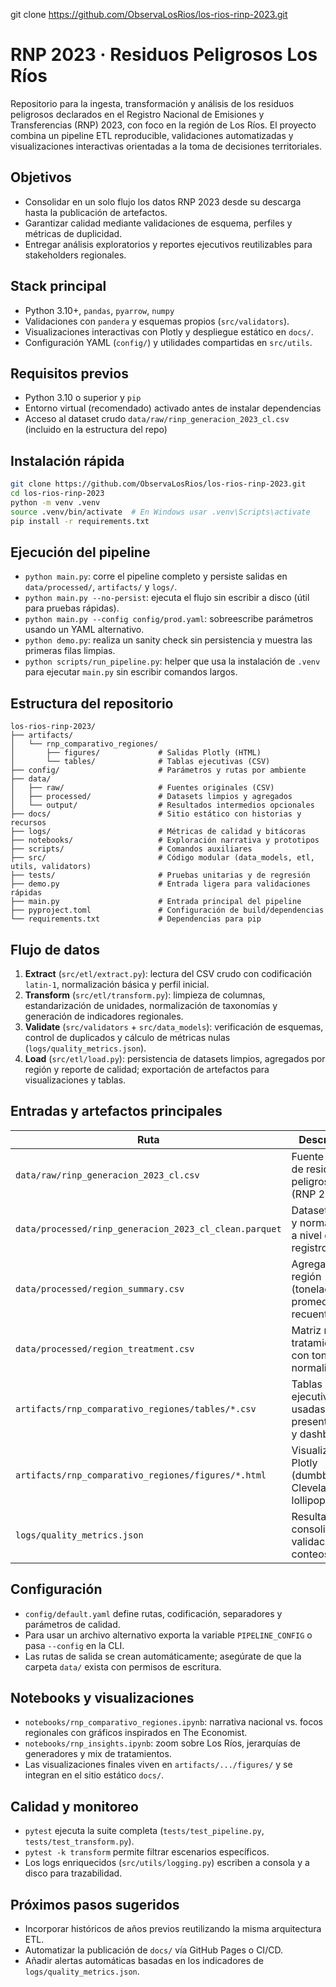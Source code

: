 git clone https://github.com/ObservaLosRios/los-rios-rinp-2023.git
# RNP 2023 · Residuos Peligrosos Los Ríos

Repositorio para la ingesta, transformación y análisis de los residuos peligrosos declarados en el Registro Nacional de Emisiones y Transferencias (RNP) 2023, con foco en la región de Los Ríos. El proyecto combina un pipeline ETL reproducible, validaciones automatizadas y visualizaciones interactivas orientadas a la toma de decisiones territoriales.

## Objetivos

- Consolidar en un solo flujo los datos RNP 2023 desde su descarga hasta la publicación de artefactos.
- Garantizar calidad mediante validaciones de esquema, perfiles y métricas de duplicidad.
- Entregar análisis exploratorios y reportes ejecutivos reutilizables para stakeholders regionales.

## Stack principal

- Python 3.10+, `pandas`, `pyarrow`, `numpy`
- Validaciones con `pandera` y esquemas propios (`src/validators`).
- Visualizaciones interactivas con Plotly y despliegue estático en `docs/`.
- Configuración YAML (`config/`) y utilidades compartidas en `src/utils`.

## Requisitos previos

- Python 3.10 o superior y `pip`
- Entorno virtual (recomendado) activado antes de instalar dependencias
- Acceso al dataset crudo `data/raw/rinp_generacion_2023_cl.csv` (incluido en la estructura del repo)

## Instalación rápida

```bash
git clone https://github.com/ObservaLosRios/los-rios-rinp-2023.git
cd los-rios-rinp-2023
python -m venv .venv
source .venv/bin/activate  # En Windows usar .venv\Scripts\activate
pip install -r requirements.txt
```

## Ejecución del pipeline

- `python main.py`: corre el pipeline completo y persiste salidas en `data/processed/`, `artifacts/` y `logs/`.
- `python main.py --no-persist`: ejecuta el flujo sin escribir a disco (útil para pruebas rápidas).
- `python main.py --config config/prod.yaml`: sobreescribe parámetros usando un YAML alternativo.
- `python demo.py`: realiza un sanity check sin persistencia y muestra las primeras filas limpias.
- `python scripts/run_pipeline.py`: helper que usa la instalación de `.venv` para ejecutar `main.py` sin escribir comandos largos.

## Estructura del repositorio

```
los-rios-rinp-2023/
├── artifacts/
│   └── rnp_comparativo_regiones/
│       ├── figures/             # Salidas Plotly (HTML)
│       └── tables/              # Tablas ejecutivas (CSV)
├── config/                      # Parámetros y rutas por ambiente
├── data/
│   ├── raw/                     # Fuentes originales (CSV)
│   ├── processed/               # Datasets limpios y agregados
│   └── output/                  # Resultados intermedios opcionales
├── docs/                        # Sitio estático con historias y recursos
├── logs/                        # Métricas de calidad y bitácoras
├── notebooks/                   # Exploración narrativa y prototipos
├── scripts/                     # Comandos auxiliares
├── src/                         # Código modular (data_models, etl, utils, validators)
├── tests/                       # Pruebas unitarias y de regresión
├── demo.py                      # Entrada ligera para validaciones rápidas
├── main.py                      # Entrada principal del pipeline
├── pyproject.toml               # Configuración de build/dependencias
└── requirements.txt             # Dependencias para pip
```

## Flujo de datos

1. **Extract** (`src/etl/extract.py`): lectura del CSV crudo con codificación `latin-1`, normalización básica y perfil inicial.
2. **Transform** (`src/etl/transform.py`): limpieza de columnas, estandarización de unidades, normalización de taxonomías y generación de indicadores regionales.
3. **Validate** (`src/validators` + `src/data_models`): verificación de esquemas, control de duplicados y cálculo de métricas nulas (`logs/quality_metrics.json`).
4. **Load** (`src/etl/load.py`): persistencia de datasets limpios, agregados por región y reporte de calidad; exportación de artefactos para visualizaciones y tablas.

## Entradas y artefactos principales

| Ruta | Descripción |
|------|-------------|
| `data/raw/rinp_generacion_2023_cl.csv` | Fuente oficial de residuos peligrosos (RNP 2023). |
| `data/processed/rinp_generacion_2023_cl_clean.parquet` | Dataset limpio y normalizado a nivel de registro. |
| `data/processed/region_summary.csv` | Agregados por región (toneladas, promedio, recuentos). |
| `data/processed/region_treatment.csv` | Matriz región × tratamiento con toneladas normalizadas. |
| `artifacts/rnp_comparativo_regiones/tables/*.csv` | Tablas ejecutivas usadas en presentaciones y dashboards. |
| `artifacts/rnp_comparativo_regiones/figures/*.html` | Visualizaciones Plotly (dumbbell, Cleveland, lollipop). |
| `logs/quality_metrics.json` | Resultado consolidado de validaciones y conteos nulos. |

## Configuración

- `config/default.yaml` define rutas, codificación, separadores y parámetros de calidad.
- Para usar un archivo alternativo exporta la variable `PIPELINE_CONFIG` o pasa `--config` en la CLI.
- Las rutas de salida se crean automáticamente; asegúrate de que la carpeta `data/` exista con permisos de escritura.

## Notebooks y visualizaciones

- `notebooks/rnp_comparativo_regiones.ipynb`: narrativa nacional vs. focos regionales con gráficos inspirados en The Economist.
- `notebooks/rnp_insights.ipynb`: zoom sobre Los Ríos, jerarquías de generadores y mix de tratamientos.
- Las visualizaciones finales viven en `artifacts/.../figures/` y se integran en el sitio estático `docs/`.

## Calidad y monitoreo

- `pytest` ejecuta la suite completa (`tests/test_pipeline.py`, `tests/test_transform.py`).
- `pytest -k transform` permite filtrar escenarios específicos.
- Los logs enriquecidos (`src/utils/logging.py`) escriben a consola y a disco para trazabilidad.

## Próximos pasos sugeridos

- Incorporar históricos de años previos reutilizando la misma arquitectura ETL.
- Automatizar la publicación de `docs/` vía GitHub Pages o CI/CD.
- Añadir alertas automáticas basadas en los indicadores de `logs/quality_metrics.json`.
